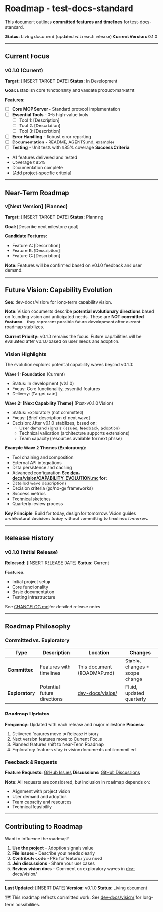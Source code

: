 # Roadmap - test-docs-standard

This document outlines **committed features and timelines** for test-docs-standard.

**Status:** Living document (updated with each release)
**Current Version:** 0.1.0

---

## Current Focus

### v0.1.0 (Current)

**Target:** [INSERT TARGET DATE]
**Status:** In Development

**Goal:** Establish core functionality and validate product-market fit

**Features:**

- [ ] **Core MCP Server** - Standard protocol implementation
- [ ] **Essential Tools** - 3-5 high-value tools
  - [ ] Tool 1: [Description]
  - [ ] Tool 2: [Description]
  - [ ] Tool 3: [Description]
- [ ] **Error Handling** - Robust error reporting
- [ ] **Documentation** - README, AGENTS.md, examples
- [ ] **Testing** - Unit tests with ≥85% coverage
**Success Criteria:**
- All features delivered and tested
- Coverage ≥85%
- Documentation complete
- [Add project-specific criteria]

---

## Near-Term Roadmap

### v[Next Version] (Planned)

**Target:** [INSERT TARGET DATE]
**Status:** Planning

**Goal:** [Describe next milestone goal]

**Candidate Features:**
- Feature A: [Description]
- Feature B: [Description]
- Feature C: [Description]

**Note:** Features will be confirmed based on v0.1.0 feedback and user demand.

---

## Future Vision: Capability Evolution

**See:** [dev-docs/vision/](dev-docs/vision/) for long-term capability vision.

**Note:** Vision documents describe **potential evolutionary directions** based on
founding vision and anticipated needs. These are **NOT committed features** - they
represent possible future development after current roadmap stabilizes.

**Current Priority:** v0.1.0 remains the focus. Future capabilities will be
evaluated after v0.1.0 based on user needs and adoption.

### Vision Highlights

The evolution explores potential capability waves beyond v0.1.0:

**Wave 1: Foundation** (Current)
- Status: In development (v0.1.0)
- Focus: Core functionality, essential features
- Delivery: [Target date]

**Wave 2: [Next Capability Theme]** (Post-v0.1.0 Vision)
- Status: Exploratory (not committed)
- Focus: [Brief description of next wave]
- Decision: After v0.1.0 stabilizes, based on:
  - User demand signals (issues, feedback, adoption)
  - Technical validation (architecture supports extensions)
  - Team capacity (resources available for next phase)

**Example Wave 2 Themes (Exploratory):**
- Tool chaining and composition
- External API integrations
- Data persistence and caching
- Advanced configuration
**See [dev-docs/vision/CAPABILITY_EVOLUTION.md](dev-docs/vision/CAPABILITY_EVOLUTION.md) for:**
- Detailed wave descriptions
- Decision criteria (go/no-go frameworks)
- Success metrics
- Technical sketches
- Quarterly review process

**Key Principle:** Build for today, design for tomorrow. Vision guides architectural
decisions *today* without committing to timelines *tomorrow*.

---

## Release History

### v0.1.0 (Initial Release)

**Released:** [INSERT RELEASE DATE]
**Status:** Current

**Features:**
- Initial project setup
- Core functionality
- Basic documentation
- Testing infrastructure

See [CHANGELOG.md](CHANGELOG.md) for detailed release notes.

---

## Roadmap Philosophy

### Committed vs. Exploratory

| Type | Description | Location | Changes |
|------|-------------|----------|---------|
| **Committed** | Features with timelines | This document (ROADMAP.md) | Stable, changes = scope change |
| **Exploratory** | Potential future directions | [dev-docs/vision/](dev-docs/vision/) | Fluid, updated quarterly |
### Roadmap Updates

**Frequency:** Updated with each release and major milestone
**Process:**
1. Delivered features move to Release History
2. Next version features move to Current Focus
3. Planned features shift to Near-Term Roadmap
4. Exploratory features stay in vision documents until committed
### Feedback & Requests

**Feature Requests:** [GitHub Issues](https://github.com/liminalcommons/test-docs-standard/issues)
**Discussions:** [GitHub Discussions](https://github.com/liminalcommons/test-docs-standard/discussions)

**Note:** All requests are considered, but inclusion in roadmap depends on:
- Alignment with project vision
- User demand and adoption
- Team capacity and resources
- Technical feasibility

---

## Contributing to Roadmap

Want to influence the roadmap?

1. **Use the project** - Adoption signals value
2. **File issues** - Describe your needs clearly
3. **Contribute code** - PRs for features you need
4. **Join discussions** - Share your use cases
5. **Review vision docs** - Comment on exploratory waves in [dev-docs/vision/](dev-docs/vision/)
---

**Last Updated:** [INSERT DATE]
**Version:** v0.1.0
**Status:** Living document

🗺️ This roadmap reflects committed work. See [dev-docs/vision/](dev-docs/vision/) for long-term possibilities.
